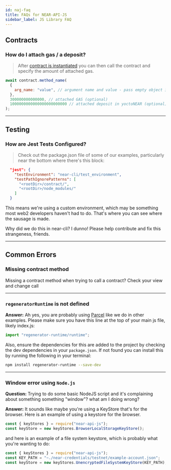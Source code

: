 ```yaml
---
id: naj-faq
title: FAQs for NEAR-API-JS
sidebar_label: JS Library FAQ
---
```


## Contracts

### How do I attach gas / a deposit?

> After [contract is instantiated](/docs/api/naj-quick-reference#load-contract) you can then call the contract and specify the amount of attached gas.

```js
await contract.method_name(
  {
    arg_name: "value", // argument name and value - pass empty object if no args required
  },
  300000000000000, // attached GAS (optional)
  1000000000000000000000000 // attached deposit in yoctoNEAR (optional)
);
```

---

## Testing

### How are Jest Tests Configured?

> Check out the package.json file of some of our examples, particularly near the bottom where there's this block:

```json
  "jest": {
    "testEnvironment": "near-cli/test_environment",
    "testPathIgnorePatterns": [
      "<rootDir>/contract/",
      "<rootDir>/node_modules/"
    ]
  }
```

This means we're using a custom environment, which may be something most web2 developers haven't had to do.
That's where you can see where the sausage is made.

Why did we do this in near-cli? I dunno! Please help contribute and fix this strangeness, friends.

---

## Common Errors

### Missing contract method

Missing a contract method when trying to call a contract? Check your view and change call

---

### `regeneratorRuntime` is not defined

**Answer:** Ah yes, you are probably using [Parcel](https://parceljs.org/) like we do in other examples. Please make sure you have this line at the top of your main js file, likely index.js:

```js
import "regenerator-runtime/runtime";
```

Also, ensure the dependencies for this are added to the project by checking the dev dependencies in your `package.json`. If not found you can install this by running the following in your terminal:

```bash
npm install regenerator-runtime --save-dev
```

---

### Window error using `Node.js`

**Question:** Trying to do some basic NodeJS script and it's complaining about something something "window"? what am I doing wrong?

**Answer:** It sounds like maybe you're using a KeyStore that's for the browser. Here is an example of using a keystore for the browser.

```js
const { keyStores } = require("near-api-js");
const keyStore = new keyStores.BrowserLocalStorageKeyStore();
```

and here is an example of a file system keystore, which is probably what you're wanting to do:

```js
const { keyStores } = require("near-api-js");
const KEY_PATH = "~./near-credentials/testnet/example-account.json";
const keyStore = new keyStores.UnencryptedFileSystemKeyStore(KEY_PATH);
```
